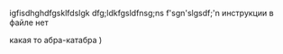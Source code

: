 igfisdhghdfgsklfdslgk
dfg;ldkfgsldfnsg;ns
f'sgn'slgsdf;\'n
инструкции в файле нет

какая то абра-катабра )
